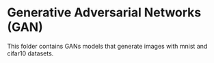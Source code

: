 # Generative Adversarial Networks (GAN)
This folder contains GANs models that generate images with mnist and cifar10 datasets.